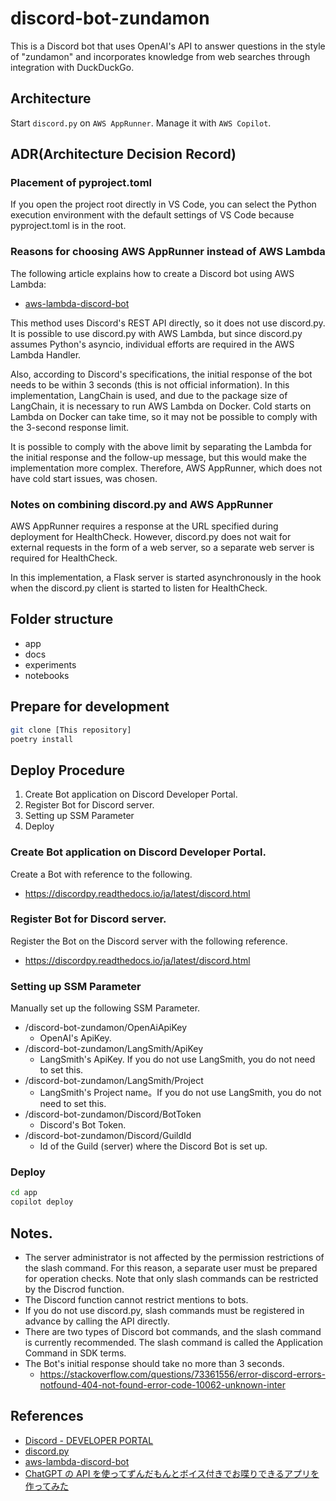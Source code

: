 # discord-bot-zundamon

This is a Discord bot that uses OpenAI's API to answer questions in the style of "zundamon" and incorporates knowledge from web searches through integration with DuckDuckGo.

## Architecture

Start `discord.py` on `AWS AppRunner`. Manage it with `AWS Copilot`.

## ADR(Architecture Decision Record)

### Placement of pyproject.toml

If you open the project root directly in VS Code, you can select the Python execution environment with the default settings of VS Code because pyproject.toml is in the root.

### Reasons for choosing AWS AppRunner instead of AWS Lambda

The following article explains how to create a Discord bot using AWS Lambda:

-   [aws-lambda-discord-bot](https://github.com/ker0olos/aws-lambda-discord-bot)

This method uses Discord's REST API directly, so it does not use discord.py. It is possible to use discord.py with AWS Lambda, but since discord.py assumes Python's asyncio, individual efforts are required in the AWS Lambda Handler.

Also, according to Discord's specifications, the initial response of the bot needs to be within 3 seconds (this is not official information). In this implementation, LangChain is used, and due to the package size of LangChain, it is necessary to run AWS Lambda on Docker. Cold starts on Lambda on Docker can take time, so it may not be possible to comply with the 3-second response limit.

It is possible to comply with the above limit by separating the Lambda for the initial response and the follow-up message, but this would make the implementation more complex. Therefore, AWS AppRunner, which does not have cold start issues, was chosen.

### Notes on combining discord.py and AWS AppRunner

AWS AppRunner requires a response at the URL specified during deployment for HealthCheck. However, discord.py does not wait for external requests in the form of a web server, so a separate web server is required for HealthCheck.

In this implementation, a Flask server is started asynchronously in the hook when the discord.py client is started to listen for HealthCheck.

## Folder structure

-   app
-   docs
-   experiments
-   notebooks

## Prepare for development

```bash
git clone [This repository]
poetry install
```

## Deploy Procedure

1. Create Bot application on Discord Developer Portal.
2. Register Bot for Discord server.
3. Setting up SSM Parameter
4. Deploy

### Create Bot application on Discord Developer Portal.

Create a Bot with reference to the following.

-   https://discordpy.readthedocs.io/ja/latest/discord.html

### Register Bot for Discord server.

Register the Bot on the Discord server with the following reference.

-   https://discordpy.readthedocs.io/ja/latest/discord.html

### Setting up SSM Parameter

Manually set up the following SSM Parameter.

-   /discord-bot-zundamon/OpenAiApiKey
    -   OpenAI's ApiKey.
-   /discord-bot-zundamon/LangSmith/ApiKey
    -   LangSmith's ApiKey. If you do not use LangSmith, you do not need to set this.
-   /discord-bot-zundamon/LangSmith/Project
    -   LangSmith's Project name。If you do not use LangSmith, you do not need to set this.
-   /discord-bot-zundamon/Discord/BotToken
    -   Discord's Bot Token.
-   /discord-bot-zundamon/Discord/GuildId
    -   Id of the Guild (server) where the Discord Bot is set up.

### Deploy

```bash
cd app
copilot deploy
```

## Notes.

-   The server administrator is not affected by the permission restrictions of the slash command. For this reason, a separate user must be prepared for operation checks. Note that only slash commands can be restricted by the Discrod function.
-   The Discord function cannot restrict mentions to bots.
-   If you do not use discord.py, slash commands must be registered in advance by calling the API directly.
-   There are two types of Discord bot commands, and the slash command is currently recommended. The slash command is called the Application Command in SDK terms.
-   The Bot's initial response should take no more than 3 seconds.
    -   https://stackoverflow.com/questions/73361556/error-discord-errors-notfound-404-not-found-error-code-10062-unknown-inter

## References

-   [Discord - DEVELOPER PORTAL](https://discord.com/developers/applications)
-   [discord.py](https://discordpy.readthedocs.io/ja/latest/index.html)
-   [aws-lambda-discord-bot](https://github.com/ker0olos/aws-lambda-discord-bot)
-   [ChatGPT の API を使ってずんだもんとボイス付きでお喋りできるアプリを作ってみた](https://neenet-pro.com/zunda-gpt/)
